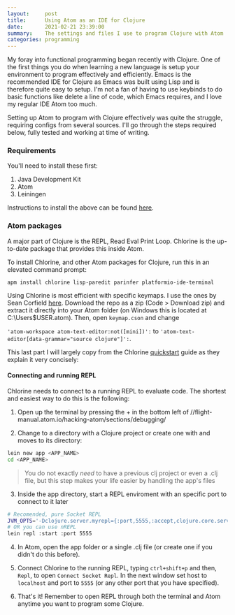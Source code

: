 ```yaml
---
layout:     post
title:      Using Atom as an IDE for Clojure
date:       2021-02-21 23:39:00
summary:    The settings and files I use to program Clojure with Atom
categories: programming
---
```


My foray into functional programming began recently with Clojure. One of the first things you do when learning a new language is setup your environment to program effectively and efficiently. Emacs is the recommended IDE for Clojure as Emacs was built using Lisp and is therefore quite easy to setup. I'm not a fan of having to use keybinds to do basic functions like delete a line of code, which Emacs requires, and I love my regular IDE Atom too much.

Setting up Atom to program with Clojure effectively was quite the struggle, requiring configs from several sources. I'll go through the steps required below, fully tested and working at time of writing.

### Requirements

You'll need to install these first:

 1. Java Development Kit
 3. Atom
 2. Leiningen

Instructions to install the above can be found [here](https://github.com/mauricioszabo/atom-chlorine/blob/v0.10.2/docs/quickstart.md).

### Atom packages

A major part of Clojure is the REPL, Read Eval Print Loop. Chlorine is the up-to-date package that provides this inside Atom.

To install Chlorine, and other Atom packages for Clojure, run this in an elevated command prompt:

`apm install chlorine lisp-paredit parinfer platformio-ide-terminal`

Using Chlorine is most efficient with specific keymaps. I use the ones by Sean Corfield [here](https://github.com/seancorfield/atom-chlorine-setup). Download the repo as a zip (Code > Download zip) and extract it directly into your Atom folder (on Windows this is located at C:\Users\$USER\.atom). Then, open `keymap.cson` and change

`'atom-workspace atom-text-editor:not([mini])':`
to
 `'atom-text-editor[data-grammar="source clojure"]':`.

This last part I will largely copy from the Chlorine [quickstart](https://github.com/mauricioszabo/atom-chlorine/blob/master/docs/quickstart.md) guide as they explain it very concisely:

#### Connecting and running REPL

Chlorine needs to connect to a running REPL to evaluate code. The shortest and easiest way to do this is the following:

1.  Open up the terminal by pressing the + in the bottom left of //flight-manual.atom.io/hacking-atom/sections/debugging/

2. Change to a directory with a Clojure project or create one with and moves to its directory:

```bash
lein new app <APP_NAME>
cd <APP_NAME>
```

> You do not exactly _need_ to have a previous clj project or even a .clj file, but this step makes your life easier by handling the app's files

3.  Inside the app directory, start a REPL enviroment with an specific port to connect to it later

```bash
# Recomended, pure Socket REPL
JVM_OPTS='-Dclojure.server.myrepl={:port,5555,:accept,clojure.core.server/repl}' lein repl
# OR you can use nREPL
lein repl :start :port 5555
```

4.  In Atom, open the app folder or a single .clj file (or create one if you didn't do this before).

5.  Connect Chlorine to the running REPL, typing `ctrl+shift+p` and then, `Repl`, to open `Connect Socket Repl`. In the next window set host to `localhost` and port to `5555` (or any other port that you have specified).

6. That's it! Remember to open REPL through both the terminal and Atom anytime you want to program some Clojure.
